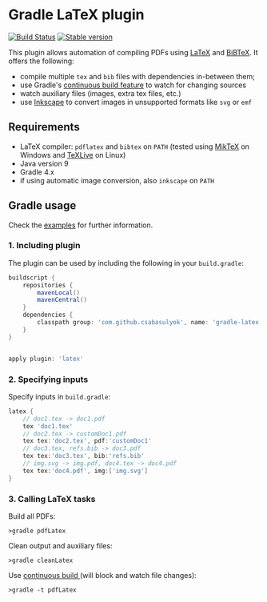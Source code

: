 Gradle LaTeX plugin
===================
[![Build Status](https://travis-ci.com/boltzmann/gradle-latex.svg?branch=master)](https://travis-ci.com/boltzmann/gradle-latex)
[![Stable version](https://maven-badges.herokuapp.com/maven-central/com.github.csabasulyok/gradle-latex/badge.svg)](https://maven-badges.herokuapp.com/maven-central/com.github.csabasulyok/gradle-latex)

This plugin allows automation of compiling PDFs using [LaTeX](https://www.latex-project.org/) and [BiBTeX](http://www.bibtex.org/).
It offers the following:
- compile multiple `tex` and `bib` files with dependencies in-between them;
- use Gradle's [continuous build feature](https://docs.gradle.org/current/userguide/continuous_build.html) to watch for changing sources
- watch auxiliary files (images, extra tex files, etc.)
- use [Inkscape](https://inkscape.org/) to convert images in unsupported formats like `svg` or `emf`


Requirements
------------
- LaTeX compiler: `pdflatex` and `bibtex` on `PATH` (tested using [MikTeX](https://miktex.org/) on Windows and [TeXLive](https://www.tug.org/texlive/) on Linux)
- Java version 9 
- Gradle 4.x
- if using automatic image conversion, also `inkscape` on `PATH`


Gradle usage
------------

Check the [examples](https://github.com/csabasulyok/gradle-latex/tree/master/examples) for further information.

### 1. Including plugin ###
The plugin can be used by including the following in your `build.gradle`:

~~~gradle
buildscript {
    repositories {
        mavenLocal()
        mavenCentral()
    }
    dependencies {
        classpath group: 'com.github.csabasulyok', name: 'gradle-latex', version: '1.0'
    }
}


apply plugin: 'latex'
~~~

### 2. Specifying inputs ###
Specify inputs in `build.gradle`:
~~~gradle
latex {
    // doc1.tex -> doc1.pdf
    tex 'doc1.tex'
    // doc2.tex -> customDoc1.pdf
    tex tex:'doc2.tex', pdf:'customDoc1'
    // doc3.tex, refs.bib -> doc3.pdf
    tex tex:'doc3.tex', bib:'refs.bib'
    // img.svg -> img.pdf, doc4.tex -> doc4.pdf
    tex tex:'doc4.pdf', img:['img.svg']
}
~~~

### 3. Calling LaTeX tasks ###

Build all PDFs:
~~~
>gradle pdfLatex
~~~

Clean output and auxiliary files:
~~~
>gradle cleanLatex
~~~

Use [continuous build ](https://docs.gradle.org/current/userguide/continuous_build.html) (will block and watch file changes):
~~~
>gradle -t pdfLatex
~~~


